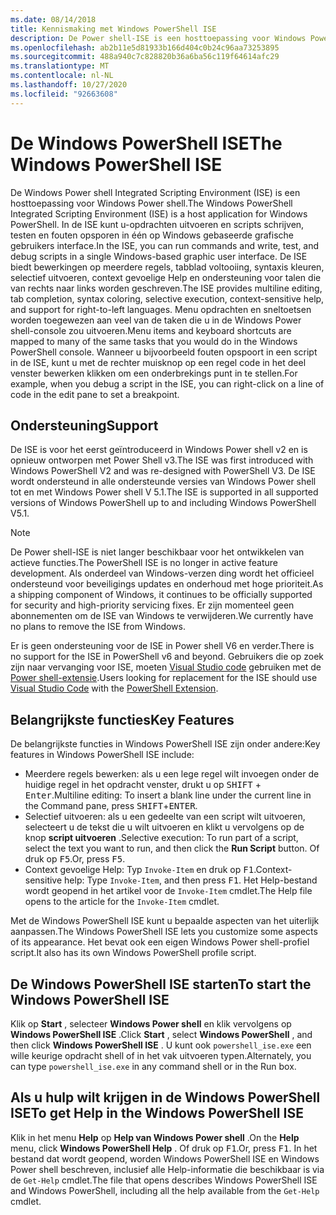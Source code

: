 ```yaml
---
ms.date: 08/14/2018
title: Kennismaking met Windows PowerShell ISE
description: De Power shell-ISE is een hosttoepassing voor Windows Power shell waarmee u-opdrachten kunt uitvoeren en scripts voor schrijven, testen en fouten opspoort in één grafische gebruikers interface op basis van Windows.
ms.openlocfilehash: ab2b11e5d81933b166d404c0b24c96aa73253895
ms.sourcegitcommit: 488a940c7c828820b36a6ba56c119f64614afc29
ms.translationtype: MT
ms.contentlocale: nl-NL
ms.lasthandoff: 10/27/2020
ms.locfileid: "92663608"
---
```

# <a name="the-windows-powershell-ise"></a><span data-ttu-id="5d56e-103">De Windows PowerShell ISE</span><span class="sxs-lookup"><span data-stu-id="5d56e-103">The Windows PowerShell ISE</span></span>

<span data-ttu-id="5d56e-104">De Windows Power shell Integrated Scripting Environment (ISE) is een hosttoepassing voor Windows Power shell.</span><span class="sxs-lookup"><span data-stu-id="5d56e-104">The Windows PowerShell Integrated Scripting Environment (ISE) is a host application for Windows PowerShell.</span></span> <span data-ttu-id="5d56e-105">In de ISE kunt u-opdrachten uitvoeren en scripts schrijven, testen en fouten opsporen in één op Windows gebaseerde grafische gebruikers interface.</span><span class="sxs-lookup"><span data-stu-id="5d56e-105">In the ISE, you can run commands and write, test, and debug scripts in a single Windows-based graphic user interface.</span></span> <span data-ttu-id="5d56e-106">De ISE biedt bewerkingen op meerdere regels, tabblad voltooiing, syntaxis kleuren, selectief uitvoeren, context gevoelige Help en ondersteuning voor talen die van rechts naar links worden geschreven.</span><span class="sxs-lookup"><span data-stu-id="5d56e-106">The ISE provides multiline editing, tab completion, syntax coloring, selective execution, context-sensitive help, and support for right-to-left languages.</span></span> <span data-ttu-id="5d56e-107">Menu opdrachten en sneltoetsen worden toegewezen aan veel van de taken die u in de Windows Power shell-console zou uitvoeren.</span><span class="sxs-lookup"><span data-stu-id="5d56e-107">Menu items and keyboard shortcuts are mapped to many of the same tasks that you would do in the Windows PowerShell console.</span></span> <span data-ttu-id="5d56e-108">Wanneer u bijvoorbeeld fouten opspoort in een script in de ISE, kunt u met de rechter muisknop op een regel code in het deel venster bewerken klikken om een onderbrekings punt in te stellen.</span><span class="sxs-lookup"><span data-stu-id="5d56e-108">For example, when you debug a script in the ISE, you can right-click on a line of code in the edit pane to set a breakpoint.</span></span>

## <a name="support"></a><span data-ttu-id="5d56e-109">Ondersteuning</span><span class="sxs-lookup"><span data-stu-id="5d56e-109">Support</span></span>

<span data-ttu-id="5d56e-110">De ISE is voor het eerst geïntroduceerd in Windows Power shell v2 en is opnieuw ontworpen met Power Shell v3.</span><span class="sxs-lookup"><span data-stu-id="5d56e-110">The ISE was first introduced with Windows PowerShell V2 and was re-designed with PowerShell V3.</span></span> <span data-ttu-id="5d56e-111">De ISE wordt ondersteund in alle ondersteunde versies van Windows Power shell tot en met Windows Power shell V 5.1.</span><span class="sxs-lookup"><span data-stu-id="5d56e-111">The ISE is supported in all supported versions of Windows PowerShell up to and including Windows PowerShell V5.1.</span></span>

> [!NOTE]
> <span data-ttu-id="5d56e-112">De Power shell-ISE is niet langer beschikbaar voor het ontwikkelen van actieve functies.</span><span class="sxs-lookup"><span data-stu-id="5d56e-112">The PowerShell ISE is no longer in active feature development.</span></span> <span data-ttu-id="5d56e-113">Als onderdeel van Windows-verzen ding wordt het officieel ondersteund voor beveiligings updates en onderhoud met hoge prioriteit.</span><span class="sxs-lookup"><span data-stu-id="5d56e-113">As a shipping component of Windows, it continues to be officially supported for security and high-priority servicing fixes.</span></span>
> <span data-ttu-id="5d56e-114">Er zijn momenteel geen abonnementen om de ISE van Windows te verwijderen.</span><span class="sxs-lookup"><span data-stu-id="5d56e-114">We currently have no plans to remove the ISE from Windows.</span></span>
>
> <span data-ttu-id="5d56e-115">Er is geen ondersteuning voor de ISE in Power shell V6 en verder.</span><span class="sxs-lookup"><span data-stu-id="5d56e-115">There is no support for the ISE in PowerShell v6 and beyond.</span></span> <span data-ttu-id="5d56e-116">Gebruikers die op zoek zijn naar vervanging voor ISE, moeten [Visual Studio code](https://code.visualstudio.com/) gebruiken met de [Power shell-extensie](https://marketplace.visualstudio.com/items?itemName=ms-vscode.PowerShell).</span><span class="sxs-lookup"><span data-stu-id="5d56e-116">Users looking for replacement for the ISE should use [Visual Studio Code](https://code.visualstudio.com/) with the [PowerShell Extension](https://marketplace.visualstudio.com/items?itemName=ms-vscode.PowerShell).</span></span>

## <a name="key-features"></a><span data-ttu-id="5d56e-117">Belangrijkste functies</span><span class="sxs-lookup"><span data-stu-id="5d56e-117">Key Features</span></span>

<span data-ttu-id="5d56e-118">De belangrijkste functies in Windows PowerShell ISE zijn onder andere:</span><span class="sxs-lookup"><span data-stu-id="5d56e-118">Key features in Windows PowerShell ISE include:</span></span>

- <span data-ttu-id="5d56e-119">Meerdere regels bewerken: als u een lege regel wilt invoegen onder de huidige regel in het opdracht venster, drukt u op <kbd>SHIFT</kbd> + <kbd>Enter</kbd>.</span><span class="sxs-lookup"><span data-stu-id="5d56e-119">Multiline editing: To insert a blank line under the current line in the Command pane, press <kbd>SHIFT</kbd>+<kbd>ENTER</kbd>.</span></span>
- <span data-ttu-id="5d56e-120">Selectief uitvoeren: als u een gedeelte van een script wilt uitvoeren, selecteert u de tekst die u wilt uitvoeren en klikt u vervolgens op de knop **script uitvoeren** .</span><span class="sxs-lookup"><span data-stu-id="5d56e-120">Selective execution: To run part of a script, select the text you want to run, and then click the **Run Script** button.</span></span> <span data-ttu-id="5d56e-121">Of druk op <kbd>F5</kbd>.</span><span class="sxs-lookup"><span data-stu-id="5d56e-121">Or, press <kbd>F5</kbd>.</span></span>
- <span data-ttu-id="5d56e-122">Context gevoelige Help: Typ `Invoke-Item` en druk op <kbd>F1</kbd>.</span><span class="sxs-lookup"><span data-stu-id="5d56e-122">Context-sensitive help: Type `Invoke-Item`, and then press <kbd>F1</kbd>.</span></span> <span data-ttu-id="5d56e-123">Het Help-bestand wordt geopend in het artikel voor de `Invoke-Item` cmdlet.</span><span class="sxs-lookup"><span data-stu-id="5d56e-123">The Help file opens to the article for the `Invoke-Item` cmdlet.</span></span>

<span data-ttu-id="5d56e-124">Met de Windows PowerShell ISE kunt u bepaalde aspecten van het uiterlijk aanpassen.</span><span class="sxs-lookup"><span data-stu-id="5d56e-124">The Windows PowerShell ISE lets you customize some aspects of its appearance.</span></span> <span data-ttu-id="5d56e-125">Het bevat ook een eigen Windows Power shell-profiel script.</span><span class="sxs-lookup"><span data-stu-id="5d56e-125">It also has its own Windows PowerShell profile script.</span></span>

## <a name="to-start-the-windows-powershell-ise"></a><span data-ttu-id="5d56e-126">De Windows PowerShell ISE starten</span><span class="sxs-lookup"><span data-stu-id="5d56e-126">To start the Windows PowerShell ISE</span></span>

<span data-ttu-id="5d56e-127">Klik op **Start** , selecteer **Windows Power shell** en klik vervolgens op **Windows PowerShell ISE** .</span><span class="sxs-lookup"><span data-stu-id="5d56e-127">Click **Start** , select **Windows PowerShell** , and then click **Windows PowerShell ISE** .</span></span>
<span data-ttu-id="5d56e-128">U kunt ook `powershell_ise.exe` een wille keurige opdracht shell of in het vak uitvoeren typen.</span><span class="sxs-lookup"><span data-stu-id="5d56e-128">Alternately, you can type `powershell_ise.exe` in any command shell or in the Run box.</span></span>

## <a name="to-get-help-in-the-windows-powershell-ise"></a><span data-ttu-id="5d56e-129">Als u hulp wilt krijgen in de Windows PowerShell ISE</span><span class="sxs-lookup"><span data-stu-id="5d56e-129">To get Help in the Windows PowerShell ISE</span></span>

<span data-ttu-id="5d56e-130">Klik in het menu **Help** op **Help van Windows Power shell** .</span><span class="sxs-lookup"><span data-stu-id="5d56e-130">On the **Help** menu, click **Windows PowerShell Help** .</span></span> <span data-ttu-id="5d56e-131">Of druk op <kbd>F1</kbd>.</span><span class="sxs-lookup"><span data-stu-id="5d56e-131">Or, press <kbd>F1</kbd>.</span></span> <span data-ttu-id="5d56e-132">In het bestand dat wordt geopend, worden Windows PowerShell ISE en Windows Power shell beschreven, inclusief alle Help-informatie die beschikbaar is via de `Get-Help` cmdlet.</span><span class="sxs-lookup"><span data-stu-id="5d56e-132">The file that opens describes Windows PowerShell ISE and Windows PowerShell, including all the help available from the `Get-Help` cmdlet.</span></span>
